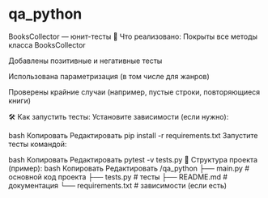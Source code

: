 # qa_python
BooksCollector — юнит-тесты
📌 Что реализовано:
Покрыты все методы класса BooksCollector

Добавлены позитивные и негативные тесты

Использована параметризация (в том числе для жанров)

Проверены крайние случаи (например, пустые строки, повторяющиеся книги)

🛠 Как запустить тесты:
Установите зависимости (если нужно):

bash
Копировать
Редактировать
pip install -r requirements.txt
Запустите тесты командой:

bash
Копировать
Редактировать
pytest -v tests.py
📂 Структура проекта (пример):
bash
Копировать
Редактировать
/qa_python
├── main.py           # основной код проекта
├── tests.py          # тесты
├── README.md         # документация
└── requirements.txt  # зависимости (если есть)